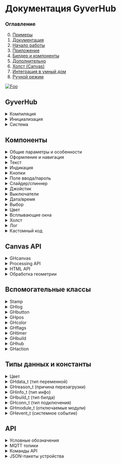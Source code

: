 # Документация GyverHub
### Оглавление
0. [Примеры](https://github.com/GyverLibs/GyverHub/tree/main/examples)
1. [Документация](https://github.com/GyverLibs/GyverHub/wiki)
2. [Начало работы](https://github.com/GyverLibs/GyverHub/wiki/2.-%D0%9D%D0%B0%D1%87%D0%B0%D0%BB%D0%BE-%D1%80%D0%B0%D0%B1%D0%BE%D1%82%D1%8B)
3. [Приложение](https://github.com/GyverLibs/GyverHub/wiki/3.-%D0%9F%D1%80%D0%B8%D0%BB%D0%BE%D0%B6%D0%B5%D0%BD%D0%B8%D0%B5)
4. [Билдер и компоненты](https://github.com/GyverLibs/GyverHub/wiki/4.-%D0%91%D0%B8%D0%BB%D0%B4%D0%B5%D1%80-%D0%B8-%D0%BA%D0%BE%D0%BC%D0%BF%D0%BE%D0%BD%D0%B5%D0%BD%D1%82%D1%8B)
5. [Дополнительно](https://github.com/GyverLibs/GyverHub/wiki/5.-%D0%94%D0%BE%D0%BF%D0%BE%D0%BB%D0%BD%D0%B8%D1%82%D0%B5%D0%BB%D1%8C%D0%BD%D0%BE)
6. [Холст (Canvas)](https://github.com/GyverLibs/GyverHub/wiki/6.-%D0%A5%D0%BE%D0%BB%D1%81%D1%82-(Canvas))
7. [Интеграция в умный дом](https://github.com/GyverLibs/GyverHub/wiki/7.-%D0%98%D0%BD%D1%82%D0%B5%D0%B3%D1%80%D0%B0%D1%86%D0%B8%D1%8F-%D0%B2-%D1%83%D0%BC%D0%BD%D1%8B%D0%B9-%D0%B4%D0%BE%D0%BC)
8. [Ручной режим](https://github.com/GyverLibs/GyverHub/wiki/8.-%D0%A0%D1%83%D1%87%D0%BD%D0%BE%D0%B9-%D1%80%D0%B5%D0%B6%D0%B8%D0%BC)

[![Foo](https://img.shields.io/badge/ENGLISH-VERSION-blueviolet.svg?style=flat-square)](https://github-com.translate.goog/GyverLibs/GyverHub/wiki?_x_tr_sl=ru&_x_tr_tl=en)

## GyverHub
<details>
<summary>Компиляция</summary>

#### Настройки
В файле библиотеки `config.hpp` есть некоторые системные настройки, менять их нужно именно в этом файле:
```cpp
#define GH_LIB_VERSION "v0.1b"  // версия библиотеки
#define GH_CONN_TOUT 5          // таймаут соединения, с
#define GH_HTTP_PORT 80         // http порт
#define GH_WS_PORT 81           // websocket порт
#define GH_HTTPD_PORT 82        // httpd порт (stream)
#define GH_DOWN_CHUNK_SIZE 512  // размер чанка при скачивании с платы
#define GH_UPL_CHUNK_SIZE 200   // размер чанка при загрузке на плату
#define GH_FS_DEPTH 5           // глубина сканирования файловой системы (esp32)
#define GH_FS LittleFS          // файловая система
#define GH_MQTT_RECONNECT 5000  // период переподключения MQTT
#define GH_CACHE_PRD "max-age=604800"   // период кеширования файлов для портала
```

#### Платформа
Библиотека сама определяет, на какой платформе компилируется. Для ESP8266/ESP32 предусмотрен отдельный флаг `GH_ESP_BUILD` (доступен после подключения библиотеки), включюащий сетевые возможности в компиляцию. Для создания кросс-платформенного кода можно "прятать" код для ESPxx внутри условной конструкции:

```cpp
#include <GyverHub.h>

#ifdef GH_ESP_BUILD
// этот код будет компилироваться только для esp
#endif
```

#### Дефайны настроек
Вводятся **до** подключения библиотеки

```cpp
#define ATOMIC_FS_UPDATE    // OTA обновление сжатым .gz файлом (вместо .bin)
#define GH_ASYNC            // использовать ASYNC библиотеки

// включить сайт в память программы, ~40кБ (не нужно загружать файлы в память)
#define GH_INCLUDE_PORTAL

// полное ОТКЛЮЧЕНИЕ модулей из кода библиотеки
#define GH_NO_PORTAL    // открытие сайта из памяти esp
#define GH_NO_WS        // WebSocket
#define GH_NO_MQTT      // MQTT
#define GH_NO_FS        // работа с файлами (включая ОТА!)
#define GH_NO_OTA       // ОТА файлом с приложения
#define GH_NO_OTA_URL   // ОТА по URL
#define GH_NO_DNS       // DNS сервер (открытие AP при подключении)
```

</details>

<details>
<summary>Инициализация</summary>

Иконки Font Awesome v5 Solid, бесплатный пак:
- [Список иконок](https://fontawesome.com/v5/cheatsheet/free/solid)
- [Поиск иконок](https://fontawesome.com/v5/search?o=r&m=free&s=solid)
- Вставлять САМ СИМВОЛ в "строку", например `""` , `""` , `""`
- Пустая строка `""` по умолч. - отключить иконку

```cpp
GyverHub;
GyverHub(char* prefix);                                         // + префикс сети
GyverHub(char* prefix, char* name);                             // + имя в списке устройств
GyverHub(char* prefix, char* name, char* icon);                 // + иконка в списке устройств
GyverHub(char* prefix, char* name, char* icon, uint32_t id);    // + вручную задать ID устройства
```
> Примечание: id нужно обязательно задавать для отличных от ESP платформ (для esp генерируется автоматически). При задании id у esp он заменит сгенерированный библиотекой

</details>

<details>
<summary>Система</summary>

```cpp
// =================== CONFIG ==================
// Аналог конструктора
void config(char* nprefix, char* nname, char* nicon, uint32_t nid);

void setVersion(char* v);   // установить версию прошивки для отображения в Info
void begin();               // запустить
void end();                 // остановить
bool tick();                // тикер, вызывать в loop. Вернёт true, если система запущена

// ================== MODULES =================
// по умолчанию все модули включены
void modules.set(uint16_t mods);    // включить модуль
void modules.unset(uint16_t mods);  // выключить модуль

// можно выбрать несколько модулей с разделителем | 
// modules.set(GH_MOD_DOWNLOAD | GH_MOD_UPLOAD | GH_MOD_INFO);
// modules.unset(GH_MOD_DOWNLOAD | GH_MOD_UPLOAD | GH_MOD_INFO);

bool modules.read(GHmodule_t mod);  // проверить включен ли модуль
void modules.setAll();              // установить все
void modules.unsetAll();            // выключить все

// ==================== PIN ===================
void setPIN(uint32_t npin); // установить пин-код устройства (число больше 1000, не может начинаться с 0)
uint32_t getPIN();          // прочитать пин-код

// =================== BUILD ==================
void onBuild(f);            // подключить билдер. Функция вида void f()
void refresh();             // обновить панель управления. Вызывать внутри бидлдера

// свойства билда
GHbuild getBuild();         // получить все свойства текущего билда. Вызывать внутри билдера
bool buildRead();           // true - билдер вызван для set или read операций

const GHaction& action();   // получить текущее действие для ручной обработки значений
// к результату можно применять name/nameString/value/valueInt/valueFloat/valueString
// например action().valueInt()

// ================== STATUS ==================
void onEvent(f);            // подключить обработчик изменения статуса. Функция вида void f(GHevent_t event, GHconn_t conn)
bool running();             // вернёт true, если система запущена
bool focused();             // true - панель управления сейчас открыта в приложении
bool focused(GHconn_t c);   // проверить фокус по указанному типу связи

// подключить функцию-обработчик перезагрузки. Будет вызвана перед перезагрузкой. Функция вида void f(GHreason_t r)
void onReboot(f);

// =================== CLI ===================
void onCLI(f);          // подключить обработчик входящих сообщений с веб-консоли. Функция вида void f(String& s)
void print(String s);   // отправить текст в веб-консоль
void print(String s, uint32_t color);    // + цвет

// =================== INFO ==================
void onInfo(f);     // подключить функцию-сборщик инфо. Функция вида void f(GHinfo_t info)
void addInfo(String label, String text);    // добавить поле в info

// ================= NOTIFY ==================
void sendPush(String text);                     // отправить пуш-уведомление
void sendAlert(String text);                    // показать всплывающее окно

void sendNotice(String text);                   // отправить всплывающее уведомление
void sendNotice(String text, uint32_t color);   // + цвет

// ================= UPDATE ==================
// отправить update с указанием имени и значения
void sendUpdate(String name, String value);

// отправить update по имени
// - значение будет прочитано в билдере
// - имена можно передать списком через запятую
// - нельзя вызывать внутри билидера
void sendUpdate(String name);

// ============= CANVAS UPDATE ==============
// обновление canvas
void sendCanvasBegin(String name, GHcanvas& cv);  // начать отправку холста
void sendCanvasEnd(GHcanvas& cv);                 // закончить отправку холста

// второй вариант (не рекомендуется)
void sendCanvas(String name, GHcanvas& cv);       // отправить холст

// ================== MQTT ==================
// настроить MQTT (только TCP)
void setupMQTT(char* host, uint16_t port);
void setupMQTT(char* host, uint16_t port, char* login = 0, const char* pass = 0);
void setupMQTT(char* host, uint16_t port, char* login = 0, const char* pass = 0, uint8_t qos = 0, bool retained = 0);

void setupMQTT(IPAddress ip, uint16_t port);
void setupMQTT(IPAddress ip, uint16_t port, char* login = 0, const char* pass = 0);
void setupMQTT(IPAddress ip, uint16_t port, char* login = 0, const char* pass = 0, uint8_t qos = 0, bool retained = 0);
// для игнорирования login/pass нужно установить их 0

bool online();      // MQTT подключен

void turnOn();      // отправить MQTT LWT команду на включение
void turnOff();     // отправить MQTT LWT команду на выключение

// автоматически отправлять новое состояние на get-топик при изменении через set (умолч. false)
void sendGetAuto(bool v);

// отправить имя-значение на get-топик (MQTT)
void sendGet(String name, String value);

// отправить значение по имени компонента на get-топик (MQTT)
// - значение будет прочитано в билдере
// - имена можно передать списком через запятую
// - нельзя вызывать внутри билдера
void sendGet(String name);

// ============== MANUAL BUILD ==============
// подключить обработчик запроса при ручном соединении
// Функция вида void f(String& s, GHconn_t conn, bool broadcast)
void onManual(f);                                   

// парсить команду вида PREFIX/ID/HUB_ID/CMD/NAME=VALUE, указать тип подключения
void parse(char* url, GHconn_t conn);

// парсить команду вида PREFIX/ID/HUB_ID/CMD/NAME, value отдельно, указать тип подключения
void parse(char* url, char* var, GHconn_t conn);

// установить размер буфера строки для сборки панели управления в режиме MANUAL (умолч. 0)
// 0 - пакет будет собран и отправлен цельной строкой, иначе пакет будет отправляться частями размером с буфер
void setBufferSize(uint16_t size);
```
</details>

## Компоненты
<details>
<summary>Общие параметры и особенности</summary>

### Типы данных
- `String` - для краткости под этим типом подразумевается `const String&`. По умолчанию может иметь значение пустой строки - `""`
    - `func("текст в кавычках");`  - строки const char*
    - `String s; func(s);`         - String-строки, объявленные выше
    - `func(String(123) + 456);`   - String-строки, объявленные внутри (не рекомендуется, но иногда удобно)
    - `func(F("строка в flash"));` - строки, сохранённые в Flash памяти через F() - `F("строка")`
    - `func(FPSTR(pgm_str));` - здесь `pgm_str` - строка, сохранённая в `PROGMEM`
- `FSTR` - для краткости под этим типом подразумевается `const __FlashStringHelper*` - строки, сохранённые в Flash памяти. Так как это указатель, по умолчанию может иметь значение `0` или `nullptr`
    - `func(F("F-строка"));`  - строки, сохранённые в Flash памяти через F() - `F("строка")`
    - `func(FPSTR(pgm_str));` - здесь `pgm_str` - строка, сохранённая в `PROGMEM`

> Разница между `FSTR` и `String` - почти у всех функций компонентов есть два варианта - с FSTR и String строками, вариант с FSTR более быстрый и эффективный с точки зрения памяти. При использовании FSTR-строк во всех аргументах компилятор выбирает FSTR-функцию

### Параметры
- `name` - уникальное имя, по которому библиотека может обратиться к компоненту. Может генерироваться автоматически или задаваться вручную, для установки вручную предусмотрена функция компонента, оканчивающаяся на `_`, например `Button_("имя")`. Задавать имя вручную нужно в случаях, когда на компонент будут отправляться обновления дальше в программе или он будет читаться/устанавливаться из системы умного дома. Если задать имя пустой строкой - оно будет сгенерировано автоматически, как при вызове функции компонента без `_` на конце
    - Требования к заданному имени: *только английские буквы, цифры и знак подчёркивания. Не должно начинаться с подчёркивания*
- `label` - подпись компонента. Если оставить пустую строку (как по умолч.) - подпись будет установлена как название типа компонента. Чтобы полностью убрать подпись - вместо строки нужно передать константу `GH_NO_LABEL`
- `color` - цвет компонента. Может задаваться разными способами:
    - 24-бит RGB, например `0xff0000`
    - Переменная типа `GHcolor`
    - Цвет темы по умолчанию - константа `GH_DEFAULT`
    - Константа цвета библиотеки: 
        - `GH_RED`
        - `GH_ORANGE`
        - `GH_YELLOW`
        - `GH_GREEN`
        - `GH_MINT`
        - `GH_AQUA`
        - `GH_BLUE`
        - `GH_VIOLET`
        - `GH_PINK`
- `тип* var` - адрес подключаемой переменной, например `(&myVar)`. Тип переменной должен соответствовать указанному в функции
    - Если подключение переменной не нужно - передай `0` вместо адреса
    - При подключении члена массива оператор `&` не нужен, например `(myArr[1])`
    - Если тип void (`void* var`) - подключить можно переменную любого типа из поддерживаемых (см. `GHdata_t` ниже)
- `GHdata_t type` - тип подключенной `void*` переменной:
    - `GH_NULL`     - переменная не подключена
    - `GH_STR`      - String
    - `GH_CSTR`     - char[]
    - `GH_BOOL`     - bool
    - `GH_INT8`     - int8_t
    - `GH_UINT8`    - uint8_t
    - `GH_INT16`    - int16_t
    - `GH_UINT16`   - uint16_t
    - `GH_INT32`    - int32_t
    - `GH_UINT32`   - uint32_t
    - `GH_FLOAT`    - float
    - `GH_DOUBLE`   - double
</details>

<details>
<summary>Оформление и навигация</summary>

```cpp
// ========================== ВИДЖЕТ ==========================
void BeginWidgets();            // начать строку виджетов
void BeginWidgets(int height);  // height - минимальная высота в px
void EndWidgets();              // завершить строку виджетов
void WidgetSize(int width);     // width - ширина следующего виджета в %

// ======================== ОФОРМЛЕНИЕ ========================
void Space();                   // пустое место (в режиме виджетов - пустой виджет)
void Space(int height);         // height - высота в px

void Title(String text);        // заголовок (автоматически завершает строку виджетов)

// ======================== НАВИГАЦИЯ =========================
// вкладки
// text - передать список пунктов через запятую без пробелов
// var - переменная, получит значение номера вкладки начиная с 0
bool Tabs(uint8_t* var, FSTR text, FSTR label = 0);
bool Tabs(uint8_t* var, String text, String label = "");
bool Tabs_(FSTR name, uint8_t* var, FSTR text, FSTR label = 0);
bool Tabs_(String name, uint8_t* var, String text, String label = "");

// выпадающее меню устройства, передать список пунктов через запятую без пробелов
// номер текущего пункта хранится в переменной menu - член класса GyverHub
bool Menu(String text);
```
</details>

<details>
<summary>Текст</summary>

```cpp
// крупный цветной текст
// size - размер шрифта в px
// может обновляться по name
void Label(String value = "", FSTR label = 0, uint32_t color = GH_DEFAULT, int size = 40);
void Label(String value = "", String label = "", uint32_t color = GH_DEFAULT, int size = 40);
void Label_(FSTR name, String value = "", FSTR label = 0, uint32_t color = GH_DEFAULT, int size = 40);
void Label_(String name, String value = "", String label = "", uint32_t color = GH_DEFAULT, int size = 40);

// дисплей
// Для переноса строк используй символ '\n'
// rows - количество строк
// size - размер шрифта в px
// может обновляться по name
void Display(FSTR value = 0, FSTR label = 0, uint32_t color = GH_DEFAULT, int rows = 2, int size = 40);
void Display(String value = "", String label = "", uint32_t color = GH_DEFAULT, int rows = 2, int size = 40);
void Display_(FSTR name, FSTR value = 0, FSTR label = 0, uint32_t color = GH_DEFAULT, int rows = 2, int size = 40);
void Display_(String name, String value = "", String label = "", uint32_t color = GH_DEFAULT, int rows = 2, int size = 40);
```
</details>

<details>
<summary>Индикация</summary>

```cpp
// светодиод
// value - состояние, 0 выкл, 1 вкл
// icon - иконка Font Awesome строкой, например F("") (ссылка на иконки выше)
// может обновляться по name
void LED(bool value = 0, FSTR label = 0, FSTR icon = 0);
void LED(bool value = 0, String label = "", String icon = "");
void LED_(FSTR name, bool value = 0, FSTR label = 0, FSTR icon = 0);
void LED_(String name, bool value = 0, String label = "", String icon = "");

// индикаторная шкала
// text - текст после значения (например "°C")
// minv - минимальное значение
// maxv - максимальное значение
// step - шаг
// может обновляться по name
void Gauge(float value = 0, FSTR text = 0, FSTR label = 0, float minv = 0, float maxv = 100, float step = 1, uint32_t color = GH_DEFAULT);
void Gauge(float value = 0, String text = "", String label = "", float minv = 0, float maxv = 100, float step = 1, uint32_t color = GH_DEFAULT);
void Gauge_(FSTR name, float value = 0, FSTR text = 0, FSTR label = 0, float minv = 0, float maxv = 100, float step = 1, uint32_t color = GH_DEFAULT);
void Gauge_(String name, float value = 0, String text = "", String label = "", float minv = 0, float maxv = 100, float step = 1, uint32_t color = GH_DEFAULT);
```
</details>

<details>
<summary>Кнопки</summary>

```cpp
// кнопка с текстом
// var - переменная, будет true пока кнопка удерживается
// size - размер шрифта, px
bool Button(GHbutton* var = 0, FSTR text = 0, uint32_t color = GH_DEFAULT, int size = 22);
bool Button(GHbutton* var = 0, String text = "", uint32_t color = GH_DEFAULT, int size = 22);
bool Button_(FSTR name, GHbutton* var = 0, FSTR text = 0, uint32_t color = GH_DEFAULT, int size = 22);
bool Button_(String name, GHbutton* var = 0, String text = "", uint32_t color = GH_DEFAULT, int size = 22);

// кнопка с иконкой
bool ButtonIcon(GHbutton* var = 0, FSTR icon = 0, uint32_t color = GH_DEFAULT, int size = 50);
bool ButtonIcon(GHbutton* var = 0, String icon = "", uint32_t color = GH_DEFAULT, int size = 50);
bool ButtonIcon_(FSTR name, GHbutton* var = 0, FSTR icon = 0, uint32_t color = GH_DEFAULT, int size = 50);
bool ButtonIcon_(String name, GHbutton* var = 0, String icon = "", uint32_t color = GH_DEFAULT, int size = 50);

// примечание: кнопки выглядят по разному в режиме виджетов и без него!
```

Если подключить переменную `GHbutton`, то можно узнать о факте отпускания кнопки, а также опрашивать состояние кнопки ниже в программе:
```cpp
GHbutton b1, b2;

void build() {
  GHbutton b0;
  if (hub.Button(&b0)) {
    Serial.println(b0 ? "b0 press" : "b0 release");
  }
  hub.Button(&b1);
  hub.Button(&b2);
}

void loop() {
  if (b1) {
    static GHtimer tmr(500);
    if (tmr.ready()) Serial.println("hold b1");
  }

  if (b2.changed()) Serial.println(b2 ? "b2 press" : "b2 release");
}
```
</details>

<details>
<summary>Поле ввода/пароль</summary>

```cpp
// ввод любых данных
// max - макс. кол-во символов, 0 - лимит отключен
// regex - регулярное выражение, текст не отправится если не соответствует
// может обновляться по name
bool Input(void* var = 0, GHdata_t type = GH_NULL, FSTR label = 0, int max = 0, FSTR regex = 0, uint32_t color = GH_DEFAULT);
bool Input(void* var = 0, GHdata_t type = GH_NULL, String label = "", int max = 0, String regex = "", uint32_t color = GH_DEFAULT);
bool Input_(FSTR name, void* var = 0, GHdata_t type = GH_NULL, FSTR label = 0, int max = 0, FSTR regex = 0, uint32_t color = GH_DEFAULT);
bool Input_(String name, void* var = 0, GHdata_t type = GH_NULL, String label = "", int max = 0, String regex = "", uint32_t color = GH_DEFAULT);

// RegEx
// backslash экранируем! '\\'
// Примеры: "^abc" - текст начинается с abc, "def$" - заканчивается на def, "^\\d{4}$" - содержит только 4 цифры
// "^\\d{5,10}$" - содержит от 5 до 10 цифр, "^\\d{,5}$" - не более 5 цифр
// константы: GH_NUMBERS (только цифры), GH_LETTERS (только буквы), GH_LETTERS_S (маленькие буквы), GH_LETTERS_C (большие буквы)
// дока http://htmlbook.ru/html/input/pattern

// пароль
// может обновляться по name
bool Pass(void* var = 0, GHdata_t type = GH_NULL, FSTR label = 0, int max = 0, uint32_t color = GH_DEFAULT);
bool Pass(void* var = 0, GHdata_t type = GH_NULL, String label = "", int max = 0, uint32_t color = GH_DEFAULT);
bool Pass_(FSTR name, void* var = 0, GHdata_t type = GH_NULL, FSTR label = 0, int max = 0, uint32_t color = GH_DEFAULT);
bool Pass_(String name, void* var = 0, GHdata_t type = GH_NULL, String label = "", int max = 0, uint32_t color = GH_DEFAULT);
```
</details>

<details>
<summary>Слайдер/спиннер</summary>

```cpp
// слайдер
// minv - минимальное значение
// maxv - максимальное значение
// step - шаг
// может обновляться по name
bool Slider(void* var = 0, GHdata_t type = GH_NULL, FSTR label = 0, float minv = 0, float maxv = 100, float step = 1, uint32_t color = GH_DEFAULT);
bool Slider(void* var = 0, GHdata_t type = GH_NULL, String label = "", float minv = 0, float maxv = 100, float step = 1, uint32_t color = GH_DEFAULT);
bool Slider_(FSTR name, void* var = 0, GHdata_t type = GH_NULL, FSTR label = 0, float minv = 0, float maxv = 100, float step = 1, uint32_t color = GH_DEFAULT);
bool Slider_(String name, void* var = 0, GHdata_t type = GH_NULL, String label = "", float minv = 0, float maxv = 100, float step = 1, uint32_t color = GH_DEFAULT);

// спиннер
// minv - минимальное значение
// maxv - максимальное значение
// step - шаг
// может обновляться по name
bool Spinner(void* var = 0, GHdata_t type = GH_NULL, FSTR label = 0, float minv = 0, float maxv = 100, float step = 1, uint32_t color = GH_DEFAULT);
bool Spinner(void* var = 0, GHdata_t type = GH_NULL, String label = "", float minv = 0, float maxv = 100, float step = 1, uint32_t color = GH_DEFAULT);
bool Spinner_(FSTR name, void* var = 0, GHdata_t type = GH_NULL, FSTR label = 0, float minv = 0, float maxv = 100, float step = 1, uint32_t color = GH_DEFAULT);
bool Spinner_(String name, void* var = 0, GHdata_t type = GH_NULL, String label = "", float minv = 0, float maxv = 100, float step = 1, uint32_t color = GH_DEFAULT);
```
</details>

<details>
<summary>Джойстик</summary>

```cpp
// autoc - автоматический возврат в центр
// exp - обработка позиции по экспоненте (менее чувствительно при малых отклонениях)
bool Joystick(GHpos* pos, bool autoc = 1, bool exp = 0, FSTR label = 0, uint32_t color = GH_DEFAULT);
bool Joystick(GHpos* pos, bool autoc = 1, bool exp = 0, String label = "", uint32_t color = GH_DEFAULT);
bool Joystick_(FSTR name, GHpos* pos, bool autoc = 1, bool exp = 0, FSTR label = 0, uint32_t color = GH_DEFAULT);
bool Joystick_(String name, GHpos* pos, bool autoc = 1, bool exp = 0, String label = "", uint32_t color = GH_DEFAULT);
```

Чтобы получить координаты джойстика, нужно подключить переменную `GHpos`:
```cpp
GHpos pos2;

void build() {
  // первый обработаем в билдере
  GHpos pos1;
  if (hub.Joystick(&pos1)) {
    Serial.println(pos1.x);
    Serial.println(pos1.y);
  }

  // второй в loop
  hub.Joystick(&pos2);
}

void loop() {
  if (pos2.changed()) {
    Serial.println("joy 2:");
    Serial.println(pos2.x);
    Serial.println(pos2.y);
  }
}
```
</details>

<details>
<summary>Выключатели</summary>

```cpp
// выключатель
// может обновляться по name
bool Switch(bool* var = 0, FSTR label = 0, uint32_t color = GH_DEFAULT);
bool Switch(bool* var = 0, String label = "", uint32_t color = GH_DEFAULT);
bool Switch_(FSTR name, bool* var = 0, FSTR label = 0, uint32_t color = GH_DEFAULT);
bool Switch_(String name, bool* var = 0, String label = "", uint32_t color = GH_DEFAULT);

// выключатель-иконка
// может обновляться по name
bool SwitchIcon(bool* var = 0, FSTR label = 0, FSTR icon = 0, uint32_t color = GH_DEFAULT);
bool SwitchIcon(bool* var = 0, String label = "", String icon = "", uint32_t color = GH_DEFAULT);
bool SwitchIcon_(FSTR name, bool* var = 0, FSTR label = 0, FSTR icon = 0, uint32_t color = GH_DEFAULT);
bool SwitchIcon_(String name, bool* var = 0, String label = "", String icon = "", uint32_t color = GH_DEFAULT);

// выключатель-текст
// может обновляться по name
bool SwitchText(bool* var = 0, FSTR label = 0, FSTR text = 0, uint32_t color = GH_DEFAULT);
bool SwitchText(bool* var = 0, String label = "", String text = "", uint32_t color = GH_DEFAULT);
bool SwitchText_(FSTR name, bool* var = 0, FSTR label = 0, FSTR text = 0, uint32_t color = GH_DEFAULT);
bool SwitchText_(String name, bool* var = 0, String label = "", String text = "", uint32_t color = GH_DEFAULT);
```
</details>

<details>
<summary>Дата/время</summary>

```cpp
// подключается 32-бит переменная, хранящая unix-время
// может подключаться объект класса Stamp для удобства работы с временем

// ввод даты
// может обновляться по name
bool Date(uint32_t* var, FSTR label = 0, uint32_t color = GH_DEFAULT);
bool Date(uint32_t* var, String label = "", uint32_t color = GH_DEFAULT);
bool Date_(FSTR name, uint32_t* var, FSTR label = 0, uint32_t color = GH_DEFAULT);
bool Date_(String name, uint32_t* var, String label = "", uint32_t color = GH_DEFAULT);

// ввод времени
// может обновляться по name
bool Time(uint32_t* var, FSTR label = 0, uint32_t color = GH_DEFAULT);
bool Time(uint32_t* var, String label = "", uint32_t color = GH_DEFAULT);
bool Time_(FSTR name, uint32_t* var, FSTR label = 0, uint32_t color = GH_DEFAULT);
bool Time_(String name, uint32_t* var, String label = "", uint32_t color = GH_DEFAULT);

// ввод даты и времени
// может обновляться по name
bool DateTime(uint32_t* var, FSTR label = 0, uint32_t color = GH_DEFAULT);
bool DateTime(uint32_t* var, String label = "", uint32_t color = GH_DEFAULT);
bool DateTime_(FSTR name, uint32_t* var, FSTR label = 0, uint32_t color = GH_DEFAULT);
bool DateTime_(String name, uint32_t* var, String label = "", uint32_t color = GH_DEFAULT);
```
</details>

<details>
<summary>Выбор</summary>

```cpp
// выпадающий список
// text - передать список пунктов через запятую без пробелов
// может обновляться по name
bool Select(uint8_t* var, FSTR text, FSTR label = 0, uint32_t color = GH_DEFAULT);
bool Select(uint8_t* var, String text, String label = "", uint32_t color = GH_DEFAULT);
bool Select_(FSTR name, uint8_t* var, FSTR text, FSTR label = 0, uint32_t color = GH_DEFAULT);
bool Select_(String name, uint8_t* var, String text, String label = "", uint32_t color = GH_DEFAULT);

// флаги
// text - передать список пунктов через запятую без пробелов
// может обновляться по name
bool Flags(GHflags* var = 0, FSTR text = 0, FSTR label = 0, uint32_t color = GH_DEFAULT);
bool Flags(GHflags* var = 0, String text = "", String label = "", uint32_t color = GH_DEFAULT);
bool Flags_(FSTR name, GHflags* var = 0, FSTR text = 0, FSTR label = 0, uint32_t color = GH_DEFAULT);
bool Flags_(String name, GHflags* var = 0, String text = "", String label = "", uint32_t color = GH_DEFAULT);
```
</details>

<details>
<summary>Цвет</summary>

По типу `GHcolor` читай подробнее ниже
```cpp
// может обновляться по name
bool Color(GHcolor* var = 0, FSTR label = 0);
bool Color(GHcolor* var = 0, String label = "");
bool Color_(FSTR name, GHcolor* var = 0, FSTR label = 0);
bool Color_(String name, GHcolor* var = 0, String label = "");
```
</details>

<details>
<summary>Всплывающие окна</summary>

```cpp
// всплывающее окно ввода
// для активации отправь sendUpdate() с именем компонента и пустой строкой или новым текстом для окна
bool Prompt(void* var = 0, GHdata_t type = GH_NULL, FSTR label = 0);
bool Prompt(void* var = 0, GHdata_t type = GH_NULL, String label = "");
bool Prompt_(FSTR name, void* var = 0, GHdata_t type = GH_NULL, FSTR label = 0);
bool Prompt_(String name, void* var = 0, GHdata_t type = GH_NULL, String label = "");

// всплывающее окно с кнопками ОК и ОТМЕНА
// для активации отправь sendUpdate() с именем и пустой строкой или новым текстом для окна
bool Confirm(bool* var = 0, FSTR label = 0);
bool Confirm(bool* var = 0, String label = "");
bool Confirm_(FSTR name, bool* var = 0, FSTR label = 0);
bool Confirm_(String name, bool* var = 0, String label = "");
```
</details>

<details>
<summary>Холст</summary>

Подробнее [читай здесь](https://github.com/GyverLibs/GyverHub/wiki/6.-%D0%A5%D0%BE%D0%BB%D1%81%D1%82-(Canvas))
```cpp
// пустой холст
// width - ширина, px
// height - высота, px
// pos - обработчик кликов
// может обновляться по name
bool Canvas(int width = 400, int height = 300, GHcanvas* cv = 0, GHpos* pos = 0, FSTR label = 0);
bool Canvas(int width = 400, int height = 300, GHcanvas* cv = 0, GHpos* pos = 0, String label = "");
bool Canvas_(FSTR name, int width = 400, int height = 300, GHcanvas* cv = 0, GHpos* pos = 0, FSTR label = 0);
bool Canvas_(String name, int width = 400, int height = 300, GHcanvas* cv = 0, GHpos* pos = 0, String label = "");

// начать холст с рисунком
// width - ширина, px
// height - высота, px
// pos - обработчик кликов
// может обновляться по name
bool BeginCanvas(int width = 400, int height = 300, GHcanvas* cv = 0, GHpos* pos = 0, FSTR label = 0);
bool BeginCanvas(int width = 400, int height = 300, GHcanvas* cv = 0, GHpos* pos = 0, String label = "");
bool BeginCanvas_(FSTR name, int width = 400, int height = 300, GHcanvas* cv = 0, GHpos* pos = 0, FSTR label = 0);
bool BeginCanvas_(String name, int width = 400, int height = 300, GHcanvas* cv = 0, GHpos* pos = 0, String label = "");

// закончить холст с рисунком
void EndCanvas();
```
</details>

<details>
<summary>Лог</summary>

По типу `GHlog` читай подробнее ниже
```cpp
// может обновляться по name
void Log(GHlog* log, FSTR label = 0);
void Log(GHlog* log, String label = "");
void Log_(FSTR name, GHlog* log, FSTR label = 0);
void Log_(String name, GHlog* log, String label = "");
```
</details>

<details>
<summary>Кастомный код</summary>

```cpp
// пустой компонент, не отображается в панели управления
// может быть опрошен и установлен через MQTT и прямые запросы API
bool Dummy(void* var = 0, GHdata_t type = GH_NULL);
bool Dummy_(FSTR name, void* var = 0, GHdata_t type = GH_NULL);
bool Dummy_(String name, void* var = 0, GHdata_t type = GH_NULL);

// блок HTML кода
// может обновляться по name
void HTML(FSTR value = 0, FSTR label = 0);
void HTML(String value = "", String label = "");
void HTML_(FSTR name, FSTR value = 0, FSTR label = 0);
void HTML_(String name, String value = "", String label = "");

// JavaScript код, будет исполнен в eval()
void JS(String text);
```
</details>

## Canvas API
<details>
<summary>GHcanvas</summary>

```cpp
void extBuffer(String* sptr);   // подключить внешний буфер
void clearBuffer();             // очистить буфер (внутренний)
void custom(String s);          // добавить строку кода на js
```
</details>

<details>
<summary>Processing API</summary>

https://processing.org/reference/
```cpp
// =============== BACKGROUND ===============
void clear();                           // очистить полотно
void background();                      // залить полотно установленным в fill() цветом
void background(uint32_t hex);          // залить полотно указанным цветом
void background(uint32_t hex, a);       // залить полотно указанным цветом + прозрачность 0-255

// ================== FILL ==================
void noFill();                          // отключить заливку (по умолч. вкл)
void fill(uint32_t hex);                // выбрать цвет заливки
void fill(uint32_t hex, uint8_t a);     // выбрать цвет заливки + прозрачность 0-255

// ================= STROKE =================
void noStroke();                        // отключить обводку (по умолч. вкл)
void stroke(uint32_t hex);              // выбрать цвет обводки
void stroke(uint32_t hex, uint8_t a);   // выбрать цвет обводки + прозрачность 0-255
void strokeWeight(int v);               // толщина обводки, px

// соединение линий: CV_MITER (умолч), CV_BEVEL, CV_ROUND
// https://processing.org/reference/strokeJoin_.html
void strokeJoin(v);

// края линий: CV_PROJECT (умолч), CV_ROUND, CV_SQUARE
// https://processing.org/reference/strokeCap_.html
void strokeCap(v);

// =============== PRIMITIVES ===============
void point(int x, int y);                   // точка
void circle(int x, int y, int r);           // окружность (x, y, радиус), px
void line(int x1, int y1, int x2, int y2);  // линия (координаты начала и конца)
void square(int x, int y, int w);           // квадрат

void rect(int x, int y, int w, int h);          // прямоугольник
void rect(int x, int y, int w, int h, int tl);  // скруглить углы
void rect(int x, int y, int w, int h, int tl, int tr, int br, int bl);  // скруглить углы
// top left, top right, bottom right, bottom left

void triangle(int x1, int y1, int x2, int y2, int x3, int y3);  // треугольник (координаты углов)
void quadrangle(int x1, int y1, int x2, int y2, int x3, int y3, int x4, int y4);    // четырёхугольник (координаты углов)

// режим окружности: CV_CENTER (умолч), CV_CORNER
// https://processing.org/reference/ellipseMode_.html
void ellipseMode(mode);

// режим прямоугольника: CV_CORNER (умолч), CV_CORNERS, CV_CENTER, CV_RADIUS
// https://processing.org/reference/rectMode_.html
void rectMode(mode);

// ================== TEXT ==================
void text(String text, int x, int y, int w = 0); // вывести текст, опционально макс длина
void textFont(const char* name);    // шрифт
void textSize(int size);            // размер шрифта, px

// выравнивание текста
// h: CV_LEFT, CV_CENTER, CV_RIGHT
// v: TXT_TOP, TXT_BOTTOM, TXT_CENTER, TXT_BASELINE
// https://processing.org/reference/textAlign_.html
void textAlign(h, v);

// ================= CANVAS =================
void push();                    // сохранить конфигурацию полотна
void pop();                     // восстановить конфигурацию полотна
void rotate(float v);           // вращать (радианы)
void translate(int x, int y);   // переместить область рисования (px)
```
</details>

<details>
<summary>HTML API</summary>

https://www.w3schools.com/tags/ref_canvas.asp

```cpp
void fillStyle(uint32_t hex);               // цвет заполнения
void fillStyle(uint32_t hex, uint8_t a);    // цвет заполнения

void strokeStyle(uint32_t hex);             // цвет обводки
void strokeStyle(uint32_t hex, uint8_t a);  // цвет обводки

void shadowColor(uint32_t hex);             // цвет тени
void shadowColor(uint32_t hex, uint8_t a);  // цвет тени

void shadowBlur(int v);         // размытость тени, px
void shadowOffsetX(int v);      // отступ тени, px
void shadowOffsetY(int v);      // отступ тени, px

// края линий: CV_BUTT (умолч), CV_ROUND, CV_SQUARE
// https://www.w3schools.com/tags/canvas_linecap.asp
void lineCap(v);

// соединение линий: CV_MITER (умолч), CV_BEVEL, CV_ROUND
// https://www.w3schools.com/tags/canvas_linejoin.asp
void lineJoin(v);

// ширина линий, px
void lineWidth(int v);

// длина соединения CV_MITER, px
// https://www.w3schools.com/tags/canvas_miterlimit.asp
void miterLimit(int v);

// шрифт: "30px Arial"
// https://www.w3schools.com/tags/canvas_font.asp
void font(String v);

// выравнивание текста: CV_START (умолч), CV_END, CV_CENTER, CV_LEFT, CV_RIGHT
// https://www.w3schools.com/tags/canvas_textalign.asp
void textAlign(v);

// позиция текста: CV_ALPHABETIC (умолч), CV_TOP, CV_HANGING, CV_MIDDLE, CV_IDEOGRAPHIC, CV_BOTTOM
// https://www.w3schools.com/tags/canvas_textbaseline.asp
void textBaseline(v);

// прозрачность рисовки, 0.0-1.0
void globalAlpha(float v);

// тип наложения графики: CV_SRC_OVER (умолч), CV_SRC_ATOP, CV_SRC_IN, CV_SRC_OUT, CV_DST_OVER, CV_DST_ATOP, CV_DST_IN, CV_DST_OUT, CV_LIGHTER, CV_COPY, CV_XOR
// https://www.w3schools.com/tags/canvas_globalcompositeoperation.asp
void globalCompositeOperation(v);

// скруглённый прямоугольник
void roundRect(int x, int y, int w, int h, int tl = 0, int tr = -1, int br = -1, int bl = -1);

void drawRect(int x, int y, int w, int h);      // прямоугольник (в HTML API это rect)
void fillRect(int x, int y, int w, int h);      // закрашенный прямоугольник
void strokeRect(int x, int y, int w, int h);    // обведённый прямоугольник
void clearRect(int x, int y, int w, int h);     // очистить область
void fill();                                    // залить
void stroke();                                  // обвести
void beginPath();                               // начать путь
void moveTo(int x, int y);                      // переместить курсор
void closePath();                               // завершить путь (провести линию на начало)
void lineTo(int x, int y);                      // нарисовать линию от курсора

// ограничить область рисования
// https://www.w3schools.com/tags/canvas_clip.asp
void clip();

// провести кривую
// https://www.w3schools.com/tags/canvas_quadraticcurveto.asp
void quadraticCurveTo(int cpx, int cpy, int x, int y);

// провести кривую Безье
// https://www.w3schools.com/tags/canvas_beziercurveto.asp
void bezierCurveTo(int cp1x, int cp1y, int cp2x, int cp2y, int x, int y);

// провести дугу (радианы)
// https://www.w3schools.com/tags/canvas_arc.asp
void arc(int x, int y, int r, float sa = 0, float ea = TWO_PI, bool ccw = 0);

// скруглить
// https://www.w3schools.com/tags/canvas_arcto.asp
void arcTo(int x1, int y1, int x2, int y2, int r);

// масштабировать область рисования
// https://www.w3schools.com/tags/canvas_scale.asp
void scale(int sw, int sh);

// вращать область рисования (радианы)
// https://www.w3schools.com/tags/canvas_rotate.asp
void rotate(float v);

// перемещать область рисования
// https://www.w3schools.com/tags/canvas_translate.asp
void translate(int x, int y);

// вывести закрашенный текст, опционально макс. длина
void fillText(String text, int x, int y, int w = 0);

// вывести обведённый текст, опционально макс. длина
void strokeText(String text, int x, int y, int w = 0);

// вывести картинку
// https://www.w3schools.com/tags/canvas_drawimage.asp
void drawImage(String img, int x, int y);
void drawImage(String img, int x, int y, int w, int h);
void drawImage(String img, int sx, int sy, int sw, int sh, int x, int y, int w, int h);

// сохранить конфигурацию полотна
// https://developer.mozilla.org/en-US/docs/Web/API/CanvasRenderingContext2D/save
void save();

// восстановить конфигурацию полотна
// https://developer.mozilla.org/en-US/docs/Web/API/CanvasRenderingContext2D/restore
void restore();
```
</details>

<details>
<summary>Обработка геометрии</summary>

```cpp
// расстояние между двумя точками
int16_t GHdist(int16_t x0, int16_t y0, int16_t x1, int16_t y1);

// точка xy лежит внутри прямоугольника (координаты угла и размеры)
bool GHinRect(int16_t x, int16_t y, int16_t rx, int16_t ry, int16_t w, int16_t h);

// точка xy лежит внутри окружности (координаты центра и радиус)
bool GHinCircle(int16_t x, int16_t y, int16_t cx, int16_t cy, int16_t r);
```
</details>

## Вспомогательные классы
<details>
<summary>Stamp</summary>

Удобное ханение и преобразование даты и времени, устанавливается и подключается как [отдельная библиотека](https://github.com/GyverLibs/Stamp). Объект типа `Stamp` можно передать в компоненты `Date`, `Time` и `DateTime` в качестве переменной для хранения времени:

```cpp
#include <Stamp.h>
Stamp gdate;

void build() {
  hub.Date(&gdate);
}
```
</details>

<details>
<summary>GHlog</summary>

"Printable" текстовый буфер для ведения оффлайн логов
```cpp
// в лог можно делать print()/println()
void begin(int n = 64);     // начать и указать размер буфера
void end();                 // остановить
void read(String* s);       // прочитать в строку
String read();              // прочитать строкой
void clear();               // очистить
bool available();           // есть данные
bool state();               // запущен
int length();               // длина
```

Пример:
```cpp
GHlog mylog;

void build() {
  hub.Log(&dlog);   // отправить
}

void setup() {
   // ...
  mylog.begin(200);   // указать размер, умолч. 64
}

void loop() {
  mylog.print("Hello diary! #");
  mylog.println(millis());
  delay(2000);
}
```
</details>

<details>
<summary>GHbutton</summary>

Обработка кнопки
```cpp
bool state;     // текущее состояние кнопки

// индикатор того, что состояние кнопки изменилось
// автоматически сбросится в false
bool changed();
```
</details>

<details>
<summary>GHpos</summary>

Хранение позиции для обработки джойстика и холста
```cpp
// конструктор
GHpos(int16_t x, int16_t y);

// координаты
int16_t x;
int16_t y;

// индикатор того, что координаты изменились
// автоматически сбросится в false
bool changed();

// вспомогательные функции для холста
// расстояние до точки
int16_t dist(int16_t x1, int16_t y1);

// точка лежит внутри прямоугольника
bool inRect(int16_t rx, int16_t ry, int16_t w, int16_t h);

// точка лежит внутри окружности
bool inCircle(int16_t cx, int16_t cy, int16_t r);
```
</details>

<details>
<summary>GHcolor</summary>

Хранение и преобразование цвета
```cpp
// содержит 3 компонента цвета
uint8_t r;
uint8_t g;
uint8_t b;

// конструктор
GHcolor();
GHcolor(uint8_t gray);         // (0..255) чёрный..белый
GHcolor(uint32_t hex, HEX);                     // HEX
GHcolor(uint8_t r, uint8_t g, uint8_t b);       // RGB (0..255)
GHcolor(uint8_t h, uint8_t s, uint8_t v, true); // HSV (0..255)

// установить
void setRGB(uint8_t r, uint8_t g, uint8_t b);   // RGB (0..255)
void setHSV(uint8_t h, uint8_t s, uint8_t v);   // HSV (0..255)
void setGray(uint8_t gray);                     // gray (0..255)
void setHue(uint8_t color);                     // hue (0..255)
void setHEX(uint32_t hex);                      // hex

// получить как 24-бит цвет
uint32_t getHEX();
```

Пример:
```cpp
GHcolor red(255, 0, 0);             // красный (RGB)
GHcolor green(50, 200, 255, true);  // пастельный зелёный (HSV)
GHcolor blue(0x0000ff, HEX);        // синий
GHcolor gray(100);                  // серый

GHcolor color;
color.setRGB(255, 255, 255);        // белый
color.setHSV(0, 150, 255);          // пастельный красный
color.setHEX(0xff00ff);             // розовый
color.setHue(100);                  // голубой
color.setGray(20);                  // тёмно-серый

// получить как hex
Serial.println(red.getHEX(), HEX);

// получить покомпонентно
Serial.print(red.r);
Serial.print(',');
Serial.print(red.g);
Serial.print(',');
Serial.println(red.b);
```
</details>

<details>
<summary>GHflags</summary>

Хранение однобитных флагов, максимум 16 штук
```cpp
uint16_t flags;

GHflags(uint16_t nflags);

// установить флаг под номером idx в значение val
void set(uint8_t idx, uint8_t val);

// получить значение флага под номером idx
uint8_t get(uint8_t idx);

// вывести строкой вида 010101010
String toString();
```
</details>

<details>
<summary>GHtimer</summary>

Простенький периодический таймер на millis()
```cpp
// конструктор
GHtimer();      // без запуска

// сразу запустить
GHtimer(uint32_t ms = 0, uint8_t seconds = 0, uint8_t minutes = 0, uint8_t hours = 0, uint8_t days = 0);

// запуск
void start();
void start(uint32_t ms);
void start(uint32_t ms, uint8_t seconds);
void start(uint32_t ms, uint8_t seconds, uint8_t minutes);
void start(uint32_t ms, uint8_t seconds, uint8_t minutes, uint8_t hours);
void start(uint32_t ms, uint8_t seconds, uint8_t minutes, uint8_t hours, uint8_t days);

void stop();    // остановить
bool ready();   // таймер сработал
```

Пример:
```cpp
GHtimer tmr1;       // глобальный

void setup() {
  tmr1.start(500);  // период 500 мс
}

void loop() {
  // статический, на 10 секунд
  static GHtimer tmr2(0, 10);
  if (tmr2.ready()) Serial.println("tmr2");

  // можно опрашивать готовность без ready()
  if (tmr1) Serial.println("tmr1");
}
```
</details>

<details>
<summary>GHbuild</summary>

Информация о билде
```cpp
GHbuild_t type;     // тип билда
GHhub hub;          // данные клиента
GHaction action;    // действие
```
</details>

<details>
<summary>GHhub</summary>

Информация о клиенте
```cpp
GHconn_t conn;      // тип соединения
char id[9];         // id клиента
```
</details>

<details>
<summary>GHaction</summary>

Информация о действии
```cpp
const char* name;       // имя компонента
String nameString();    // имя как String

const char* value;      // значение компонента
String valueString();   // значение как String
int32_t valueInt();     // значение как int (32 бит)
float valueFloat();     // значение как float
```
</details>

## Типы данных и константы
<details>
<summary>Цвет</summary>

- `GH_RED`
- `GH_ORANGE`
- `GH_YELLOW`
- `GH_GREEN`
- `GH_MINT`
- `GH_AQUA`
- `GH_BLUE`
- `GH_VIOLET`
- `GH_PINK`
- `GH_DEFAULT`
</details>

<details>
<summary>GHdata_t (тип переменной)</summary>

```cpp
GH_NULL     // нет

GH_STR      // String
GH_CSTR     // char[]

GH_BOOL     // bool
GH_INT8     // int8_t
GH_UINT8    // uint8_t
GH_INT16    // int16_t
GH_UINT16   // uint16_t
GH_INT32    // int32_t
GH_UINT32   // uint32_t

GH_FLOAT    // float
GH_DOUBLE   // double
```
</details>

<details>
<summary>GHreason_t (причина перезагрузки)</summary>

```cpp
GH_REB_NONE         // нет
GH_REB_BUTTON       // по кнопке с сайта
GH_REB_OTA          // после ОТА обновления
GH_REB_OTA_URL      // после OTA обновления по URL
```

Для чтения как текст (`FlashStringHelper`) можно использовать функцию:
```cpp
FSTR GHreadReason(GHreason_t n);
```
</details>

<details>
<summary>GHinfo_t (тип инфо)</summary>

```cpp
GH_INFO_VERSION
GH_INFO_NETWORK
GH_INFO_MEMORY
GH_INFO_SYSTEM
```
</details>

<details>
<summary>GHbuild_t (тип билда)</summary>

```cpp
GH_BUILD_NONE       // нет
GH_BUILD_ACTION     // действие из панели управления
GH_BUILD_COUNT      // измерение размера пакета
GH_BUILD_READ       // чтение значения по имени (get, update)
GH_BUILD_UI         // сборка панели управления для отправки
GH_BUILD_TG         // сборка для Telegram
```

Для чтения как текст (`FlashStringHelper`) можно использовать функцию:
```cpp
FSTR GHreadBuild(GHbuild_t n);
```
</details>

<details>
<summary>GHconn_t (тип подключения)</summary>

```cpp
GH_SERIAL   // Serial
GH_BT       // Bluetooth
GH_WS       // WebSocket
GH_MQTT     // MQTT
GH_SYSTEM   // системное событие
```

Для чтения как текст (`FlashStringHelper`) можно использовать функцию:
```cpp
FSTR GHreadConn(GHconn_t n);
```
</details>

<details>
<summary>GHmodule_t (отключаемые модули)</summary>

```cpp
GH_MOD_INFO     // разрешить вкладку инфо
GH_MOD_FSBR     // разрешить вкладку менеджера файлов
GH_MOD_FORMAT   // разрешить форматирование FS
GH_MOD_DOWNLOAD // разрешить скачивание
GH_MOD_UPLOAD   // разрешить загрузку
GH_MOD_OTA      // разрешить ОТА
GH_MOD_OTA_URL  // разрешить ОТА по URL
GH_MOD_REBOOT   // разрешить перезагрузку из инфо
GH_MOD_SET      // разрешить установку значений
GH_MOD_READ     // разрешить чтение
GH_MOD_DELETE   // разрешить удаление файлов
GH_MOD_RENAME   // разрешить переименование файлов

GH_MOD_SERIAL   // разрешить Serial
GH_MOD_BT       // разрешить Bluetooth
GH_MOD_WS       // разрешить WebSocket
GH_MOD_MQTT     // разрешить MQTT
```
</details>

<details>
<summary>GHevent_t (системное событие)</summary>

```cpp
GH_IDLE
GH_START
GH_STOP

GH_CONNECTING
GH_CONNECTED
GH_DISCONNECTED
GH_ERROR

GH_UNKNOWN
GH_DISCOVER_ALL
GH_DISCOVER
GH_FOCUS
GH_UNFOCUS

GH_SET
GH_CLI
GH_PING

GH_READ_HOOK
GH_SET_HOOK
GH_INFO
GH_REBOOT
GH_FSBR
GH_FORMAT
GH_DELETE
GH_RENAME

GH_DOWNLOAD
GH_DOWNLOAD_CHUNK
GH_DOWNLOAD_ERROR
GH_DOWNLOAD_ABORTED
GH_DOWNLOAD_FINISH

GH_UPLOAD
GH_UPLOAD_CHUNK
GH_UPLOAD_ERROR
GH_UPLOAD_ABORTED
GH_UPLOAD_FINISH

GH_OTA
GH_OTA_CHUNK
GH_OTA_ERROR
GH_OTA_ABORTED
GH_OTA_FINISH

GH_OTA_URL
```

Для чтения как текст (`FlashStringHelper`) можно использовать функцию:
```cpp
FSTR GHreadEvent(GHevent_t n);
```
</details>


## API

<details>
<summary>Условные обозначения</summary>

| Имя      | Значение                |
|:---------|:------------------------|
| `PREFIX` | префикс сети            |
| `HUB_ID` | ID клиента (8 символов) |
| `ID`     | ID устройства           |
| `CMD`    | команда                 |
| `NAME`   | имя команды             |
| `VALUE`  | значение                |

</details>

<details>
<summary>MQTT топики</summary>

#### Для подписки
| topic                     | value                     | Описание        |
|:--------------------------|:--------------------------|:----------------|
| `PREFIX/hub/ID/get/NAME`  | `VALUE`                   | get-топик       |
| `PREFIX/hub/ID/status`    | `'online'`<br>`'offline'` | Статус топик    |

#### Для отправки
| topic                        | value   | Описание                |
|:-----------------------------|:--------|:------------------------|
| `PREFIX/ID/read/NAME`        |         | Прочиать (в get-топик)  |
| `PREFIX/ID/set/NAME`         | `VALUE` | Установить              |

</details>

<details>
<summary>Команды API</summary>

### MQTT
#### Для подписки

| topic                 | Описание          |
|:----------------------|:------------------|
| `PREFIX/hub`          | Broadcast ответы  |
| `PREFIX/hub/HUB_ID/#` | Ответы клиенту    |
| `PREFIX/hub/ID/get/#` | get топик         |

#### Для отправки

| topic                       | value    | Ответ        | Описание               |
|:----------------------------|:---------|:-------------|:-----------------------|
| `PREFIX`                    | `HUB_ID` | `{discover}` | discover all           |
| `PREFIX/ID`                 | `HUB_ID` | `{discover}` | discover               |
| `PREFIX/ID/HUB_ID/CMD`      |          | `{...}`      | command                |
| `PREFIX/ID/HUB_ID/CMD/NAME` |          | `{...}`      | command + name         |
| `PREFIX/ID/HUB_ID/CMD/NAME` | `VALUE`  | `{...}`      | command + name + value |

### HTTP hook
Для использования WS обнаружения через HTTP hook устройство должно ответить на HTTP запрос `/hub_discover_all` на 80 порту ответом `OK`.

### HTTP возможности
Приложение запрашивает по адресу `/hub_http_cfg` JSON пакет вида:
```json
{
  "upload": 1,
  "download": 1,
  "ota": 1}
```

#### Upload
Сервер должен принимать запросы на загрузку файлов методом HTTP POST на url `/upload`

#### Download
Сервер должен отдавать по HTTP файлы, лежащие по пути `/hub/`

#### OTA
Сервер должен принимать запросы на загрузку файлов методом HTTP POST на url `/ota`

### URL

| URL                               | Ответ        | Описание               |
|:----------------------------------|:-------------|:-----------------------|
| `PREFIX`                          | `{discover}` | discover all           |
| `PREFIX/ID`                       | `{discover}` | discover               |
| `PREFIX/ID/HUB_ID/CMD`            | `...`        | command                |
| `PREFIX/ID/HUB_ID/CMD/NAME`       | `...`        | command + name         |
| `PREFIX/ID/HUB_ID/CMD/NAME=VALUE` | `...`        | command + name + value |

### Команды

| CMD           | Ответ                                 | Описание          |
|:--------------|:--------------------------------------|:------------------|
| `focus`       | `{ui}`                                | Запрос ПУ         |
| `ping`        | `{OK}`                                | Пинг              |
| `unfocus`     |                                       | Закрыть           |
| `info`        | `{info}`<br>`{ERR}`                   | Вкладка инфо      |
| `fsbr`        | `{fsbr}`<br>`{ERR}`<br>`{fs_error}`   | Вкладка файлов    |
| `format`      | `{OK}`<br>`{ERR}`                     | Форматировать FS  |
| `reboot`      | `{OK}`<br>`{ERR}`                     | Перезагрузить     |
| `fetch_chunk` | `{fetch_next_chunk}`<br>`{fetch_err}` | Скачивание        |


| CMD            | NAME                 | VALUE                  | Ответ                                | Описание                       |
|:---------------|:---------------------|:-----------------------|:-------------------------------------|:-------------------------------|
| `set`          | имя компонента       | значение компонента    | `{ui}`<br>`{OK}`                     | Установка значения             |
| `click`        | имя компонента       | `1` нажат, `2` отпущен | `{ui}`<br>`{OK}`                     | Клик                           |
| `cli`          | `'cli'`              | текст                  | `{OK}`                               | Отправка текста из консоли     |
| `delete`       | путь файла           |                        | `{fsbr}`<br>`{ERR}`                  | Удалить файл                   |
| `rename`       | путь файла           | новый путь файла       | `{fsbr}`<br>`{ERR}`                  | Переименовать/переместить файл |
| `fetch`        | путь файла           |                        | `{fetch_start}`<br>`{fetch_err}`     | Скачать файл                   |
| `upload`       | путь файла           |                        | `{upload_start}`<br>`{upload_err}`   | Начать загрузку файла          |
| `upload_chunk` | `'next'`<br>`'last'` | данные                 | `{upload_next_chunk}`<br>`{upload_end}`<br>`{upload_err}`    | Загрузка файла                 |
| `ota`          | `'flash'`<br>`'fs'`  |                        | `{ota_start}`<br>`{ota_err}`         | Начать OTA обновление          |
| `ota_chunk`    | `'next'`<br>`'last'` | данные                 | `{ota_next_chunk}`<br>`{ota_end}`<br>`{ota_err}`             | OTA обновление                 |
| `ota_url`      | `'flash'`<br>`'fs'`  | ссылка                 | `{OK}`<br>`{ERR}`                    | Начать OTA обновление из URL   |

Пакеты, отправляемые по инициативе устройства
- `{print}` - печать в консоль
- `{update}` - пакет обновлений
- `{push}` - уведомление

</details>

<details>
<summary>JSON-пакеты устройства</summary>

Перед и после пакета должен быть символ переноса строки - `\n{}\n`. Это нужно для отправки пакетов частями (включение буфера в библиотеке, для использования меньшего объёма оперативной памяти).

</details>